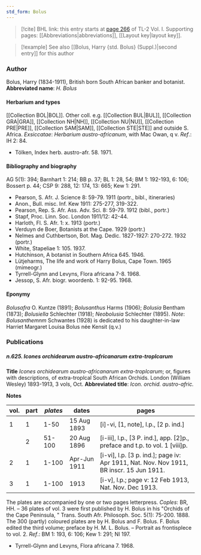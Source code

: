 ```yaml
---
std_form: Bolus
---
```


> [!cite] BHL link: this entry starts at [page 266](https://www.biodiversitylibrary.org/page/33120397) of TL-2 Vol. I.
> Supporting pages: [[Abbreviations|abbreviations]], [[Layout key|layout key]].

> [!example] See also [[Bolus, Harry {std. Bolus} (Suppl.)|second entry]] for this author

### Author

Bolus, Harry (1834-1911), British born South African banker and botanist. 
**Abbreviated name**: *H. Bolus*

#### Herbarium and types

[[Collection BOL|BOL]]. Other coll. e.g. [[Collection BUL|BUL]], [[Collection GRA|GRA]], [[Collection NH|NH]], [[Collection NU|NU]], [[Collection PRE|PRE]], [[Collection SAM|SAM]], [[Collection STE|STE]] and outside S. Africa.
*Exsiccatae*: *Herbarium austro-africanum*, with Mac Owan, q v.
*Ref*.: IH 2: 84.
- Tölken, Index herb. austro-afr. 58. 1971.

#### Bibliography and biography

AG 5(1): 394; Barnhart 1: 214; BB p. 37; BL 1: 28, 54; BM 1: 192-193, 6: 106; Bossert p. 44; CSP 9: 288, 12: 174, 13: 665; Kew 1: 291.
- Pearson, S. Afr. J. Science 8: 59-79. 1911 (portr., bibl., itineraries)
- Anon., Bull. misc. Inf. Kew 1911: 275-277, 319-322.
- Pearson, Rep. S. Afr. Ass. Adv. Sci. 8: 59-79. 1912 (bibl., portr.)
- Stapf, Proc. Linn. Soc. London 1911/12: 42-44.
- Harloth, Fl. S. Afr. 1: x. 1913 (portr.)
- Verduyn de Boer, Botanists at the Cape. 1929 (portr.)
- Nelmes and Cuthbertson, Bot. Mag. Dedic. 1827-1927: 270-272. 1932 (portr.)
- White, Stapeliae 1: 105. 1937.
- Hutchinson, A botanist in Southern Africa 645. 1946.
- Lütjeharms, The life and work of Harry Bolus, Cape Town. 1965 (mimeogr.)
- Tyrrell-Glynn and Levyns, Flora africana 7-8. 1968.
- Jessop, S. Afr. biogr. woordenb. 1: 92-95. 1968.

#### Eponymy

*Bolusafra* O. Kuntze (1891); *Bolusanthus* Harms (1906); *Bolusia* Bentham (1873); *Bolusiella* Schlechter (1918); *Neobolusia* Schlechter (1895). *Note*: *Bolusanthemnm* Schwantes (1928) is dedicated to his daughter-in-law Harriet Margaret Louisa Bolus née Kensit (q.v.)

### Publications

##### n.625. Icones orchidearum austro-africanarum extra-troplcarum

**Title**
*Icones orchidearum austro-africanarum extra-troplcarum*; or, figures with descriptions, of extra-troplcal South African Orchids. London (William Wesley) 1893-1913, 3 vols, Oct.
**Abbreviated title**: *Icon. orchid. austro-afric.*

**Notes**

|vol.	|part	|*plates*	|dates	|pages|
|---	|---	|---	|---	|---	|
|1	|1	|1-50	|15 Aug 1893	|\[i\]-vi, \[1, note\], l.p., \[2 p. ind.\]|
|	|2	|51-100	|20 Aug 1896	|\[i-iii\], l.p., \[3 P. ind.\], app. \[2\]p., preface and t.p. to vol. 1 \[viii\]p.|
|2	|1	|1-100	|Apr-Jun 1911	|\[i-vi\], l.p. \[3 p. ind.\]; page iv: Apr 1911, Nat. Nov. Nov 1911, BR inscr. 15 Jun 1911.|
|3	|1	|1-100	|1913	|\[i-v\], l.p.; page v: 12 Feb 1913, Nat. Nov. Dec 1913.|

The plates are accompanied by one or two pages letterpress. *Coples*: BR, HH. – 36 plates of vol. 3 were first published by H. Bolus in his "Orchids of the Cape Peninsula, " Trans.
South Afr. Philosoph. Soc. 5(1): 75-200. 1888. The 300 (partly) coloured plates are by H. Bolus and F. Bolus. F. Bolus edited the third volume; preface by H. M. L. Bolus. – Portrait as frontisplece to vol. 2.
*Ref*.: BM 1: 193, 6: 106; Kew 1: 291; NI 197.
- Tyrrell-Glynn and Levyns, Flora africana 7. 1968.

